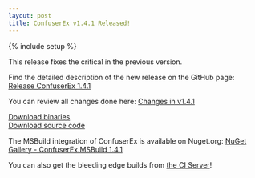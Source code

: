 ```yaml
---
layout: post
title: ConfuserEx v1.4.1 Released!
---
```

{% include setup %}

This release fixes the critical in the previous version.

Find the detailed description of the new release on the GitHub page: [Release ConfuserEx 1.4.1][release]

You can review all changes done here: [Changes in v1.4.1][changes]

<div class="well well-lg">
  <div class="row">
    <div class="col-md-6 text-center">
      <a class="btn btn-primary btn-lg" role="button" href="https://github.com/mkaring/ConfuserEx/releases/download/v1.4.1/ConfuserEx.zip">Download binaries</a>
    </div>
    <div class="col-md-6 text-center">
      <a class="btn btn-primary btn-lg" role="button" href="https://github.com/mkaring/ConfuserEx/archive/v1.4.1.zip">Download source code</a>
    </div>
  </div>
</div>

The MSBuild integration of ConfuserEx is available on Nuget.org: [NuGet Gallery - ConfuserEx.MSBuild 1.4.1][nuget]

You can also get the bleeding edge builds from [the CI Server][appveyor]!

[release]:  https://github.com/mkaring/ConfuserEx/releases/tag/v1.4.1
[changes]:  https://github.com/mkaring/ConfuserEx/compare/v1.4.0...v1.4.1
[nuget]:    https://www.nuget.org/packages/Confuser.MSBuild/1.4.1
[appveyor]: https://ci.appveyor.com/project/mkaring/confuserex/branch/master
